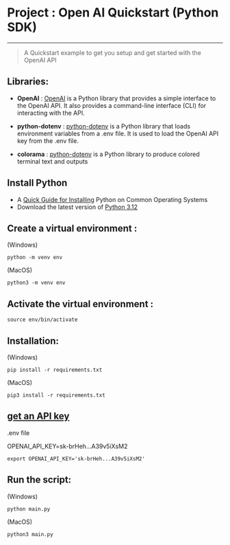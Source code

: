 # Project : Open AI Quickstart (Python SDK)

---

> A Quickstart example to get you setup and get started with the OpenAI API

## Libraries:

- **OpenAI** : [OpenAI](https://python.langchain.com/docs/integrations/platforms/openai) is a Python library that provides a simple interface to the OpenAI API. It also provides a command-line interface (CLI) for interacting with the API.

- **python-dotenv** : [python-dotenv](https://pypi.org/project/python-dotenv/) is a Python library that loads environment variables from a .env file. It is used to load the OpenAI API key from the .env file.

- **colorama** : [python-dotenv](https://pypi.org/project/colorama/) is a Python library to produce colored terminal text and outputs


## **Install Python** 

- A [Quick Guide for Installing](https://github.com/PackeTsar/Install-Python/blob/master/README.md#install-python-) Python on Common Operating Systems
- Download the latest version of [Python 3.12](https://www.python.org/downloads/)

## Create a virtual environment :

(Windows)
```
python -m venv env
```

(MacOS)
```
python3 -m venv env
```

## Activate the virtual environment :

```
source env/bin/activate
```

## Installation:
(Windows)
```
pip install -r requirements.txt
```

(MacOS)

```
pip3 install -r requirements.txt
```

## [get an API key](https://platform.openai.com/account/api-keys)

.env file

OPENAI_API_KEY=sk-brHeh...A39v5iXsM2

`export OPENAI_API_KEY='sk-brHeh...A39v5iXsM2'`


## Run the script:

(Windows)
```
python main.py
```

(MacOS)
```
python3 main.py
```
